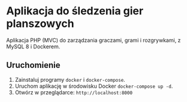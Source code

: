 # Aplikacja do śledzenia gier planszowych

Aplikacja PHP (MVC) do zarządzania graczami, grami i rozgrywkami, z MySQL 8 i Dockerem.

## Uruchomienie
1. Zainstaluj programy `docker` i `docker-compose`.
2. Uruchom aplikację w środowisku Docker `docker-compose up -d`.
3. Otwórz w przeglądarce: `http://localhost:8000`
